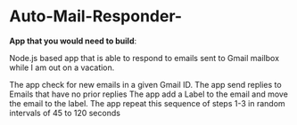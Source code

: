 # Auto-Mail-Responder-

**App that you would need to build**:

Node.js based app that is able to respond to emails sent to  Gmail mailbox while I am  out on a vacation.

The app  check for new emails in a given Gmail ID.
The app  send replies to Emails that have no prior replies
The app  add a Label to the email and move the email to the label.
The app  repeat this sequence of steps 1-3 in random intervals of 45 to 120 seconds

